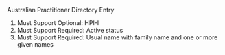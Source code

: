 Australian Practitioner Directory Entry
1. Must Support Optional: HPI-I
1. Must Support Required: Active status
1. Must Support Required: Usual name with family name and one or more given names

